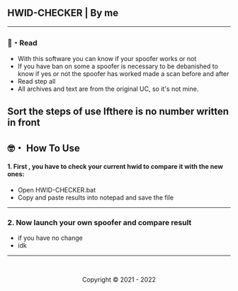 ## HWID-CHECKER | By me

--- 
    
### 📜・Read 
 
- With this software you can know if your spoofer works or not
- If you have ban on some a spoofer is necessary to be debanished to know if yes or not the spoofer has worked made a scan before and after
- Read step all 
- All archives and text are from the original UC, so it's not mine.

 Sort the steps of use Ifthere is no number written in front
---

## 🤓・ How To Use 
#### 1. First , you have to check your current hwid to compare it with the new ones:

- Open HWID-CHECKER.bat
- Copy and paste results into notepad and save the file
 
---

### 2. Now launch your own spoofer and compare result

- if you have no change 
- idk 

---

  <br>

<p align="center">
  Copyright © 2021 - 2022
<br>

